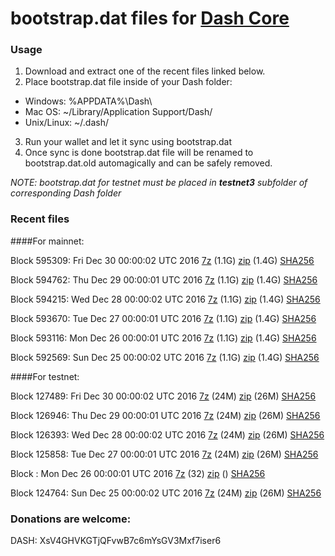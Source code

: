 # bootstrap.dat files for [Dash Core](https://www.dash.org)

### Usage

1. Download and extract one of the recent files linked below.
2. Place bootstrap.dat file inside of your Dash folder:
 - Windows: %APPDATA%\Dash\
 - Mac OS: ~/Library/Application Support/Dash/
 - Unix/Linux: ~/.dash/
3. Run your wallet and let it sync using bootstrap.dat
4. Once sync is done bootstrap.dat file will be renamed to bootstrap.dat.old automagically and can be safely removed.

_NOTE: bootstrap.dat for testnet must be placed in **testnet3** subfolder of corresponding Dash folder_

### Recent files

####For mainnet:

Block 595309: Fri Dec 30 00:00:02 UTC 2016 [7z](https://transfer.sh/uXlTt/bootstrap.dat.20161230.7z) (1.1G) [zip](https://transfer.sh/QVYtF/bootstrap.dat.20161230.zip) (1.4G) [SHA256](https://transfer.sh/F71Jo/sha256.txt)

Block 594762: Thu Dec 29 00:00:01 UTC 2016 [7z](https://transfer.sh/jhVLr/bootstrap.dat.20161229.7z) (1.1G) [zip](https://transfer.sh/I26hF/bootstrap.dat.20161229.zip) (1.4G) [SHA256](https://transfer.sh/1cCFh/sha256.txt)

Block 594215: Wed Dec 28 00:00:02 UTC 2016 [7z](https://transfer.sh/Zo9Oo/bootstrap.dat.20161228.7z) (1.1G) [zip](https://transfer.sh/usJ4z/bootstrap.dat.20161228.zip) (1.4G) [SHA256](https://transfer.sh/kBh0G/sha256.txt)

Block 593670: Tue Dec 27 00:00:01 UTC 2016 [7z](https://transfer.sh/13GHMZ/bootstrap.dat.20161227.7z) (1.1G) [zip](https://transfer.sh/vfCfO/bootstrap.dat.20161227.zip) (1.4G) [SHA256](https://transfer.sh/8FHBr/sha256.txt)

Block 593116: Mon Dec 26 00:00:01 UTC 2016 [7z](https://transfer.sh/x4NaP/bootstrap.dat.20161226.7z) (1.1G) [zip](https://transfer.sh/hnHos/bootstrap.dat.20161226.zip) (1.4G) [SHA256](https://transfer.sh/WhSVz/sha256.txt)

Block 592569: Sun Dec 25 00:00:02 UTC 2016 [7z](https://transfer.sh/dIg7P/bootstrap.dat.20161225.7z) (1.1G) [zip](https://transfer.sh/ApqzD/bootstrap.dat.20161225.zip) (1.4G) [SHA256](https://transfer.sh/12JaRi/sha256.txt)

####For testnet:

Block 127489: Fri Dec 30 00:00:02 UTC 2016 [7z](https://transfer.sh/Ms5Xq/bootstrap.dat.20161230.7z) (24M) [zip](https://transfer.sh/WlBVf/bootstrap.dat.20161230.zip) (26M) [SHA256](https://transfer.sh/jlmOz/sha256.txt)

Block 126946: Thu Dec 29 00:00:01 UTC 2016 [7z](https://transfer.sh/eLXld/bootstrap.dat.20161229.7z) (24M) [zip](https://transfer.sh/b6b20/bootstrap.dat.20161229.zip) (26M) [SHA256](https://transfer.sh/149p3N/sha256.txt)

Block 126393: Wed Dec 28 00:00:02 UTC 2016 [7z](https://transfer.sh/OixNk/bootstrap.dat.20161228.7z) (24M) [zip](https://transfer.sh/zjxFr/bootstrap.dat.20161228.zip) (26M) [SHA256](https://transfer.sh/oS1v7/sha256.txt)

Block 125858: Tue Dec 27 00:00:01 UTC 2016 [7z](https://transfer.sh/159mRe/bootstrap.dat.20161227.7z) (24M) [zip](https://transfer.sh/X4t28/bootstrap.dat.20161227.zip) (26M) [SHA256](https://transfer.sh/klZea/sha256.txt)

Block : Mon Dec 26 00:00:01 UTC 2016 [7z](https://transfer.sh/S9zUm/bootstrap.dat.20161226.7z) (32) [zip]() () [SHA256](https://transfer.sh/zwj2j/sha256.txt)

Block 124764: Sun Dec 25 00:00:02 UTC 2016 [7z](https://transfer.sh/U1x1g/bootstrap.dat.20161225.7z) (24M) [zip](https://transfer.sh/ggbnq/bootstrap.dat.20161225.zip) (26M) [SHA256](https://transfer.sh/ODdsm/sha256.txt)

### Donations are welcome:

DASH: XsV4GHVKGTjQFvwB7c6mYsGV3Mxf7iser6
